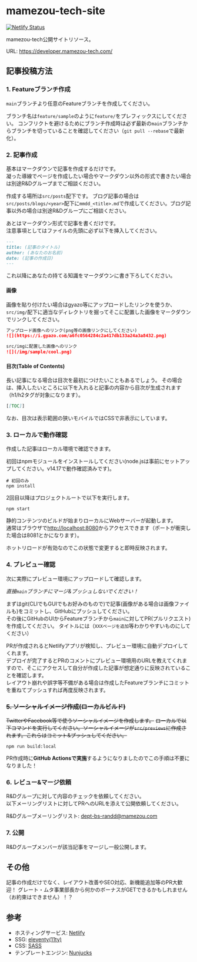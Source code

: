 # mamezou-tech-site

[![Netlify Status](https://api.netlify.com/api/v1/badges/585ee948-cb8f-4598-a37f-e6304bfee394/deploy-status)](https://app.netlify.com/sites/peaceful-bassi-80a807/deploys)

mamezou-tech公開サイトリソース。

URL: <https://developer.mamezou-tech.com/>

## 記事投稿方法

### 1. Featureブランチ作成

`main`ブランチより任意のFeatureブランチを作成してください。

ブランチ名は`feature/sample`のように`feature/`をプレフィックスにしてください。
コンフリクトを避けるためにブランチ作成時は必ず最新の`main`ブランチからブランチを切っていることを確認してください（`git pull --rebase`で最新化）。

### 2. 記事作成

基本はマークダウンで記事を作成するだけです。  
凝った導線でページを作成したい場合やマークダウン以外の形式で書きたい場合は別途R&Dグループまでご相談ください。

作成する場所は`src/posts`配下です。
ブログ記事の場合は`src/posts/blogs/<year>`配下に`mmdd_<title>.md`で作成してください。ブログ記事以外の場合は別途R&Dグループにご相談ください。

あとはマークダウン形式で記事を書くだけです。  
注意事項としてはファイルの先頭に必ず以下を挿入してください。

```markdown
---
title: (記事のタイトル)
author: (あなたのお名前)
date: (記事の作成日)
---
```

これ以降にあなたの持てる知識をマークダウンに書き下ろしてください。

#### 画像
画像を貼り付けたい場合はgyazo等にアップロードしたリンクを使うか、`src/img/`配下に適当なディレクトリを掘ってそこに配置した画像をマークダウンでリンクしてください。

```markdown
アップロード画像へのリンク(png等の画像リンクにしてください)
![](https://i.gyazo.com/a6fc0564284c2a417db133a24a3a8432.png)

src/imgに配置した画像へのリンク
![](/img/sample/cool.png)
```

#### 目次(Table of Contents)
長い記事になる場合は目次を最初につけたいこともあるでしょう。
その場合は、挿入したいところに以下を入れると記事の内容から目次が生成されます（h1/h2タグが対象になります）。

```markdown
[[TOC]]
```

なお、目次は表示範囲の狭いモバイルではCSSで非表示にしています。

### 3. ローカルで動作確認

作成した記事はローカル環境で確認できます。

初回はnpmモジュールをインストールしてください(node.jsは事前にセットアップしてください。v14.17で動作確認済みです)。

```shell
# 初回のみ
npm install
```

2回目以降はプロジェクトルートで以下を実行します。

```shell
npm start
```

静的コンテンツのビルドが始まりローカルにWebサーバーが起動します。  
通常はブラウザで<http://localhost:8080>からアクセスできます（ポートが衝突した場合は8081とかになります）。

ホットリロードが有効なのでこの状態で変更すると即時反映されます。


### 4. プレビュー確認

次に実際にプレビュー環境にアップロードして確認します。

*直接`main`ブランチにマージ&プッシュしないでください！*

まずはgit(CLIでもGUIでもお好みのもので)で記事(画像がある場合は画像ファイルも)をコミットし、GitHubにプッシュしてください。  
その後にGitHubのUIからFeatureブランチから`main`に対してPR(プルリクエスト)を作成してください。
タイトルには（`XXXページを追加`等わかりやすいものにしてください）

PRが作成されるとNetlifyアプリが検知し、プレビュー環境に自動デプロイしてくれます。  
デプロイが完了するとPRのコメントにプレビュー環境用のURLを教えてくれますので、そこにアクセスして自分が作成した記事が想定通りに反映されていることを確認します。  
レイアウト崩れや誤字等不備がある場合は作成したFeatureブランチにコミットを重ねてプッシュすれば再度反映されます。

### ~~5. ソーシャルイメージ作成(ローカルビルド)~~

~~TwitterやFacebook等で使うソーシャルイメージを作成します。~~
~~ローカルで以下コマンドを実行してください。ソーシャルイメージが`src/previews`に作成されます。これらはコミット&プッシュしてください。~~

```shell
npm run build:local
```

PR作成時に**GitHub Actionsで実施**するようになりましたのでこの手順は不要になりました！

### 6. レビュー&マージ依頼

R&Dグループに対して内容のチェックを依頼してください。  
以下メーリングリストに対してPRへのURLを添えて公開依頼してください。

R&Dグループメーリングリスト: <dept-bs-randd@mamezou.com>

### 7. 公開

R&Dグループメンバーが該当記事をマージし一般公開します。  

## その他

記事の作成だけでなく、レイアウト改善やSEO対応、新機能追加等のPR大歓迎！
グレート・ムタ事業部長から何かのボーナスがGETできるかもしれません（お約束はできません）！？

## 参考

- ホスティングサービス: [Netlify](https://www.netlify.com/)
- SSG: [eleventy(11ty)](https://www.11ty.dev/)
- CSS: [SASS](https://sass-lang.com/)
- テンプレートエンジン: [Nunjucks](https://mozilla.github.io/nunjucks/)
